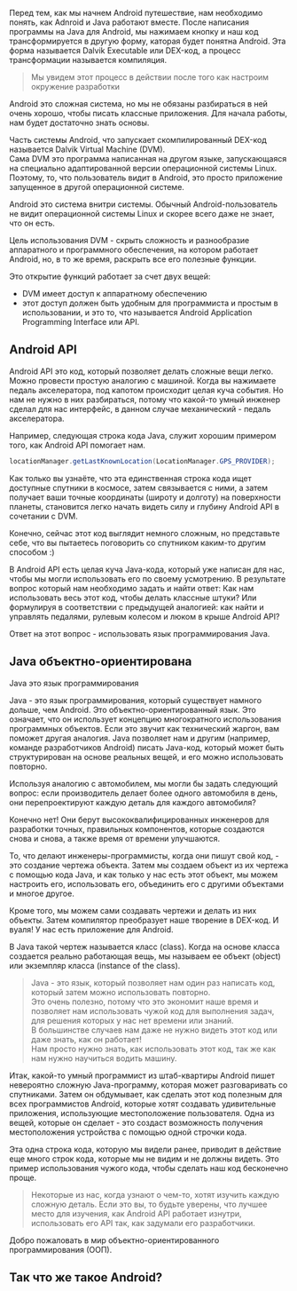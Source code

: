 Перед тем, как мы начнем Android путешествие, нам необходимо понять, как Adnroid и Java работают вместе. После написания программы на Java для Android, мы нажимаем кнопку и наш код трансформируется в другую форму, каторая будет понятна Android. Эта форма называется Dalvik Executable или DEX-код, а процесс трансформации называется компиляция.
> Мы увидем этот процесс в действии после того как настроим окружение разработки

Android это сложная система, но мы не обязаны разбираться в ней очень хорошо, чтобы писать классные приложения. Для начала работы, нам будет достаточно знать основы. 

Часть системы Android, что запускает скомпилированный DEX-код называется Dalvik Virtual Machine (DVM).  
Сама DVM это программа написанная на другом языке, запускающаяся на специально адаптированной версии операционной системы Linux. Поэтому, то, что пользователь видит в Android, это просто приложение запущенное в другой операционной системе.

Android это система внитри системы. Обычный Android-пользователь не видит операционной системы Linux и скорее всего даже не знает, что он есть.

Цель использования DVM - скрыть сложность и разнообразие аппаратного и программного обеспечения, на котором работает Android, но, в то же время, раскрыть все его полезные функции. 

Это открытие функций работает за счет двух вещей:
- DVM имеет доступ к аппаратному обеспечению
- этот доступ должен быть удобным для программиста и простым в использовании, и это то, что называется Android Application Programming Interface или API.

## Android API
Android API это код, который позволяет делать сложные вещи легко. Можно провести простую аналогию с машиной. Когда вы нажимаете педаль акселератора, под капотом происходит целая куча события. Но нам не нужно в них разбираться, потому что какой-то умный инженер сделал для нас интерфейс, в данном случае механический - педаль акселератора.

Например, следующая строка кода Java, служит хорошим примером того, как Android API помогает нам.
```java
locationManager.getLastKnownLocation(LocationManager.GPS_PROVIDER);
```
Как только вы узнаёте, что эта единственная строка кода ищет доступные спутники в космосе, затем связывается с ними, а затем получает ваши точные координаты (широту и долготу) на поверхности планеты, становится легко начать видеть силу и глубину Android API в сочетании с DVM.

Конечно, сейчас этот код выглядит немного сложным, но представьте себе, что вы пытаетесь поговорить со спутником каким-то другим способом :)

В Android API есть целая куча Java-кода, который уже написан для нас, чтобы мы могли использовать его по своему усмотрению. В результате вопрос который нам необходимо задать и найти ответ:
Как нам использовать весь этот код, чтобы делать классные штуки? Или формулируя в соответствии с предыдущей аналогией: как найти и управлять педалями, рулевым колесом и люком в крыше Android API?

Ответ на этот вопрос - использовать язык программирования Java.

## Java объектно-ориентирована
Java это язык программирования 

Java - это язык программирования, который существует намного дольше, чем Android. Это объектно-ориентированный язык. Это означает, что он использует концепцию многократного использования программных объектов. Если это звучит как технический жаргон, вам поможет другая аналогия. Java позволяет нам и другим (например, команде разработчиков Android) писать Java-код, который может быть структурирован на основе реальных вещей, и его можно использовать повторно.

Используя аналогию с автомобилем, мы могли бы задать следующий вопрос: если производитель делает более одного автомобиля в день, они перепроектируют каждую деталь для каждого автомобиля?

Конечно нет! Они берут высококвалифицированных инженеров для разработки точных, правильных компонентов, которые создаются снова и снова, а также время от времени улучшаются.

То, что делают инженеры-программисты, когда они пишут свой код, - это создание чертежа объекта. Затем мы создаем объект из их чертежа с помощью кода Java, и как только у нас есть этот объект, мы можем настроить его, использовать его, объединить его с другими объектами и многое другое.

Кроме того, мы можем сами создавать чертежи и делать из них объекты. Затем компилятор преобразует наше творение в DEX-код. И вуаля! У нас есть приложение для Android.

В Java такой чертеж называется класс (class). Когда на основе класса создается реально работающая вещь, мы называем ее объект (object) или экземпляр класса (instance of the class).
> Java - это язык, который позволяет нам один раз написать код, который затем можно использовать повторно.  
Это очень полезно, потому что это экономит наше время и позволяет нам использовать чужой код для выполнения задач, для решения которых у нас нет времени или знаний.  
В большинстве случаев нам даже не нужно видеть этот код или даже знать, как он работает!  
Нам просто нужно знать, как использовать этот код, так же как нам нужно научиться водить машину.

Итак, какой-то умный программист из штаб-квартиры Android пишет невероятно сложную Java-программу, которая может разговаривать со спутниками. Затем он обдумывает, как сделать этот код полезным для всех программистов Android, которые хотят создавать удивительные приложения, использующие местоположение пользователя. Одна из вещей, которые он сделает - это создаст возможность получения местоположения устройства с помощью одной строчки кода.


Эта одна строка кода, которую мы видели ранее, приводит в действие еще много строк кода, которые мы не видим и не должны видеть. Это пример использования чужого кода, чтобы сделать наш код бесконечно проще.
> Некоторые из нас, когда узнают о чем-то, хотят изучить каждую сложную деталь. Если это вы, то будьте уверены, что лучшее место для изучения, как Android API работает изнутри, использовать его API так, как задумали его разработчики.

Добро пожаловать в мир объектно-ориентированного программирования (ООП).

## Так что же такое Android?
